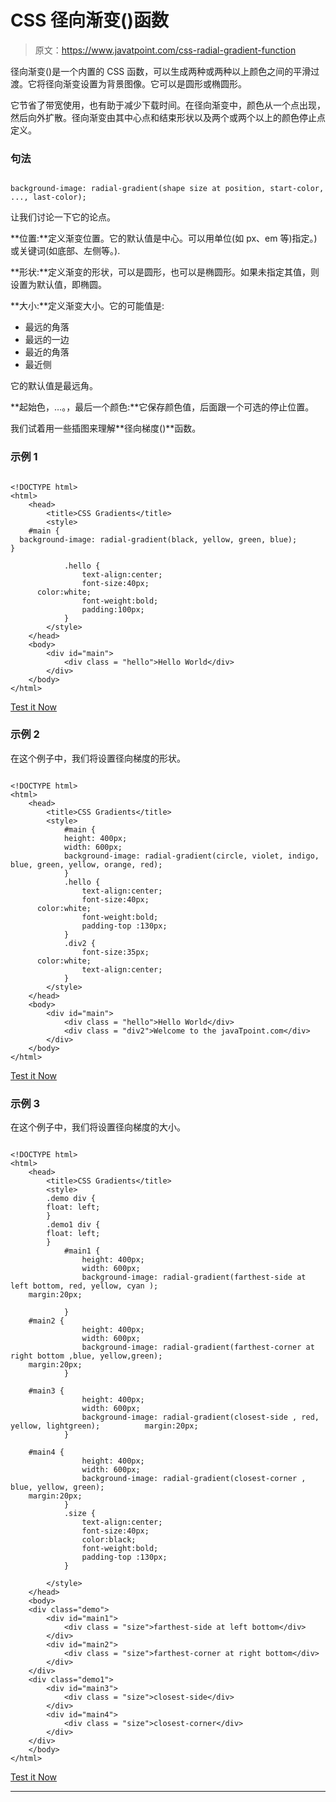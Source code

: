 # CSS 径向渐变()函数

> 原文：<https://www.javatpoint.com/css-radial-gradient-function>

径向渐变()是一个内置的 CSS 函数，可以生成两种或两种以上颜色之间的平滑过渡。它将径向渐变设置为背景图像。它可以是圆形或椭圆形。

它节省了带宽使用，也有助于减少下载时间。在径向渐变中，颜色从一个点出现，然后向外扩散。径向渐变由其中心点和结束形状以及两个或两个以上的颜色停止点定义。

### 句法

```

background-image: radial-gradient(shape size at position, start-color, ..., last-color);

```

让我们讨论一下它的论点。

**位置:**定义渐变位置。它的默认值是中心。可以用单位(如 px、em 等)指定。)或关键词(如底部、左侧等。).

**形状:**定义渐变的形状，可以是圆形，也可以是椭圆形。如果未指定其值，则设置为默认值，即椭圆。

**大小:**定义渐变大小。它的可能值是:

*   最远的角落
*   最远的一边
*   最近的角落
*   最近侧

它的默认值是最远角。

**起始色，…。，最后一个颜色:**它保存颜色值，后面跟一个可选的停止位置。

我们试着用一些插图来理解**径向梯度()**函数。

### 示例 1

```

<!DOCTYPE html>  
<html>  
    <head>  
        <title>CSS Gradients</title>  
        <style>  	
	#main {
  background-image: radial-gradient(black, yellow, green, blue);
}

            .hello {  
                text-align:center;  
                font-size:40px;
	  color:white;
                font-weight:bold;  
                padding:100px;  
            }  
        </style>  
    </head>  
    <body>  
        <div id="main">  
            <div class = "hello">Hello World</div>    
        </div>  
    </body>  
</html> 

```

[Test it Now](https://www.javatpoint.com/oprweb/test.jsp?filename=CSSradial-gradient1)

### 示例 2

在这个例子中，我们将设置径向梯度的形状。

```

<!DOCTYPE html>  
<html>  
    <head>  
        <title>CSS Gradients</title>  
        <style>  	
            #main {  
            height: 400px;  
            width: 600px;  
            background-image: radial-gradient(circle, violet, indigo, blue, green, yellow, orange, red);  
            }  
            .hello {  
                text-align:center;  
                font-size:40px;
	  color:white;
                font-weight:bold;  
                padding-top :130px;  
            }  
            .div2 {  
                font-size:35px;
	  color:white;
                text-align:center;  
            }  
        </style>  
    </head>  
    <body>  
        <div id="main">  
            <div class = "hello">Hello World</div>  
            <div class = "div2">Welcome to the javaTpoint.com</div>  
        </div>  
    </body>  
</html> 

```

[Test it Now](https://www.javatpoint.com/oprweb/test.jsp?filename=CSSradial-gradient2)

### 示例 3

在这个例子中，我们将设置径向梯度的大小。

```

<!DOCTYPE html>  
<html>  
    <head>  
        <title>CSS Gradients</title>  
        <style>
		.demo div {
		float: left;
		}
		.demo1 div {
		float: left;
		}
            #main1 {  
                height: 400px;  
                width: 600px;  
                background-image: radial-gradient(farthest-side at left bottom, red, yellow, cyan );  
	margin:20px;

            }
	#main2 {  
                height: 400px;  
                width: 600px;  
                background-image: radial-gradient(farthest-corner at right bottom ,blue, yellow,green);  
	margin:20px;
            }

	#main3 {  
                height: 400px;  
                width: 600px;  
                background-image: radial-gradient(closest-side , red, yellow, lightgreen); 		 	margin:20px;
            }  

	#main4 {  
                height: 400px;  
                width: 600px;  
                background-image: radial-gradient(closest-corner , blue, yellow, green);  
	margin:20px;
            }  
            .size {  
                text-align:center;  
                font-size:40px;
				color:black;
                font-weight:bold;  
                padding-top :130px;  
            }  

        </style>  
    </head>  
    <body>  
	<div class="demo">
        <div id="main1">  
            <div class = "size">farthest-side at left bottom</div>    
        </div>  
		<div id="main2">  
            <div class = "size">farthest-corner at right bottom</div>    
        </div> 
	</div>		
	<div class="demo1">		
		<div id="main3">  
            <div class = "size">closest-side</div>    
        </div>  
		<div id="main4">  
            <div class = "size">closest-corner</div>    
		</div>
	</div>
    </body>  
</html>

```

[Test it Now](https://www.javatpoint.com/oprweb/test.jsp?filename=CSSradial-gradient3)

* * *